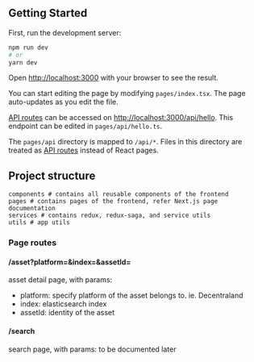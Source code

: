 ## Getting Started

First, run the development server:

```bash
npm run dev
# or
yarn dev
```

Open [http://localhost:3000](http://localhost:3000) with your browser to see the result.

You can start editing the page by modifying `pages/index.tsx`. The page auto-updates as you edit the file.

[API routes](https://nextjs.org/docs/api-routes/introduction) can be accessed on [http://localhost:3000/api/hello](http://localhost:3000/api/hello). This endpoint can be edited in `pages/api/hello.ts`.

The `pages/api` directory is mapped to `/api/*`. Files in this directory are treated as [API routes](https://nextjs.org/docs/api-routes/introduction) instead of React pages.

## Project structure
```
components # contains all reusable components of the frontend
pages # contains pages of the frontend, refer Next.js page documentation
services # contains redux, redux-saga, and service utils
utils # app utils
```
### Page routes
#### /asset?platform=&index=&assetId=
asset detail page, with params:
- platform: specify platform of the asset belongs to. ie. Decentraland
- index: elasticsearch index
- assetId: identity of the asset
#### /search
search page, with params: to be documented later


